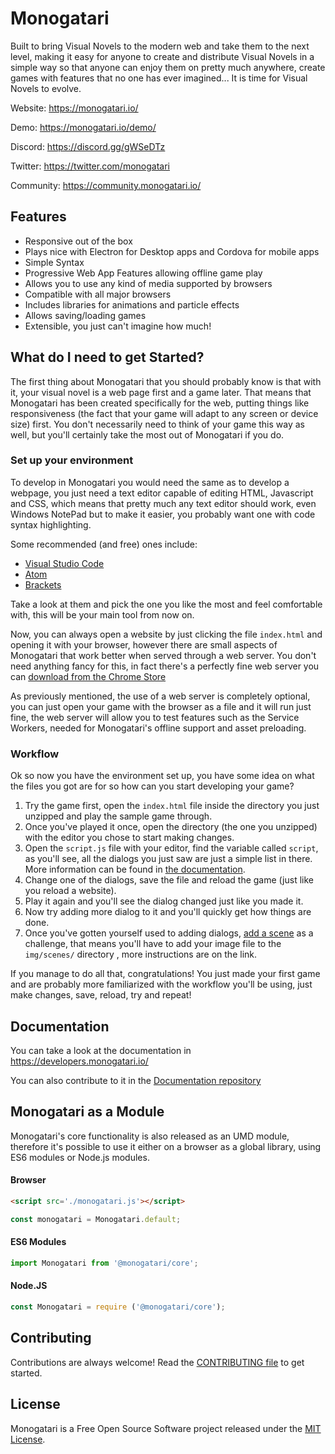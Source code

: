 # Monogatari
Built to bring Visual Novels to the modern web and take them to the next level, making it easy for anyone to create and distribute Visual Novels in a simple way so that anyone can enjoy them on pretty much anywhere, create games with features that no one has ever imagined... It is time for Visual Novels to evolve.

Website: https://monogatari.io/

Demo: https://monogatari.io/demo/

Discord: https://discord.gg/gWSeDTz

Twitter: https://twitter.com/monogatari

Community: https://community.monogatari.io/

## Features
- Responsive out of the box
- Plays nice with Electron for Desktop apps and Cordova for mobile apps
- Simple Syntax
- Progressive Web App Features allowing offline game play
- Allows you to use any kind of media supported by browsers
- Compatible with all major browsers
- Includes libraries for animations and particle effects
- Allows saving/loading games
- Extensible, you just can't imagine how much!

## What do I need to get Started?
The first thing about Monogatari that you should probably know is that with it, your visual novel is a web page first and a game later. That means that Monogatari has been created specifically for the web, putting things like responsiveness (the fact that your game will adapt to any screen or device size) first. You don't necessarily need to think of your game this way as well, but you'll certainly take the most out of Monogatari if you do.

### Set up your environment

To develop in Monogatari you would need the same as to develop a webpage, you just need a text editor capable of editing HTML, Javascript and CSS, which means that pretty much any text editor should work, even Windows NotePad but to make it easier, you probably want one with code syntax highlighting.

Some recommended (and free) ones include:

* [Visual Studio Code](https://code.visualstudio.com)
* [Atom](https://atom.io/)
* [Brackets](http://brackets.io/)

Take a look at them and pick the one you like the most and feel comfortable with, this will be your main tool from now on.

Now, you can always open a website by just clicking the file `index.html` and opening it with your browser, however there are small aspects of Monogatari that work better when served through a web server. You don't need anything fancy for this, in fact there's a perfectly fine web server you can [download from the Chrome Store](https://chrome.google.com/webstore/detail/web-server-for-chrome/ofhbbkphhbklhfoeikjpcbhemlocgigb)

As previously mentioned, the use of a web server is completely optional, you can just open your game with the browser as a file and it will run just fine, the web server will allow you to test features such as the Service Workers, needed for Monogatari's offline support and asset preloading.

### Workflow

Ok so now you have the environment set up, you have some idea on what the files you got are for so how can you start developing your game?

1. Try the game first, open the `index.html` file inside the directory you just unzipped and play the sample game through.
2. Once you've played it once, open the directory (the one you unzipped) with the editor you chose to start making changes.
3. Open the `script.js` file with your editor, find the variable called `script`, as you'll see, all the dialogs you just saw are just a simple list in there. More information can be found in [the documentation](https://developers.monogatari.io/documentation/script/text).
4. Change one of the dialogs, save the file and reload the game (just like you reload a website).
5. Play it again and you'll see the dialog changed just like you made it.
6. Now try adding more dialog to it and you'll quickly get how things are done.
7. Once you've gotten yourself used to adding dialogs, [add a scene](https://developers.monogatari.io/documentation/script/scenes) as a challenge, that means you'll have to add your image file to the `img/scenes/` directory , more instructions are on the link.

If you manage to do all that, congratulations! You just made your first game and are probably more familiarized with the workflow you'll be using, just make changes, save, reload, try and repeat!

## Documentation
You can take a look at the documentation in https://developers.monogatari.io/

You can also contribute to it in the [Documentation repository](https://github.com/Monogatari/Documentation)

## Monogatari as a Module
Monogatari's core functionality is also released as an UMD module, therefore it's possible to use it either on a browser as a global library, using ES6 modules or Node.js modules.

#### Browser

```html
<script src='./monogatari.js'></script>
```

```javascript
const monogatari = Monogatari.default;
```

#### ES6 Modules

```javascript
import Monogatari from '@monogatari/core';
```

#### Node.JS

```javascript
const Monogatari = require ('@monogatari/core');
```

## Contributing
Contributions are always welcome! Read the [CONTRIBUTING file](https://github.com/Monogatari/Monogatari/blob/develop/CONTRIBUTING.md) to get started.

## License
Monogatari is a Free Open Source Software project released under the [MIT License](https://raw.githubusercontent.com/Monogatari/Monogatari/master/LICENSE).
